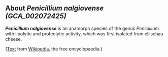 About *Penicillium nalgiovense (GCA\_002072425)* 
------------------------------------------------



***Penicillium nalgiovense*** is an anamorph species of the genus
*Penicillium* with lipolytic and proteolytic activity, which was first
isolated from ellischau cheese.

([Text](http://en.wikipedia.org/wiki/Penicillium_nalgiovense) from
[Wikipedia](http://en.wikipedia.org/), the free encyclopaedia.)
